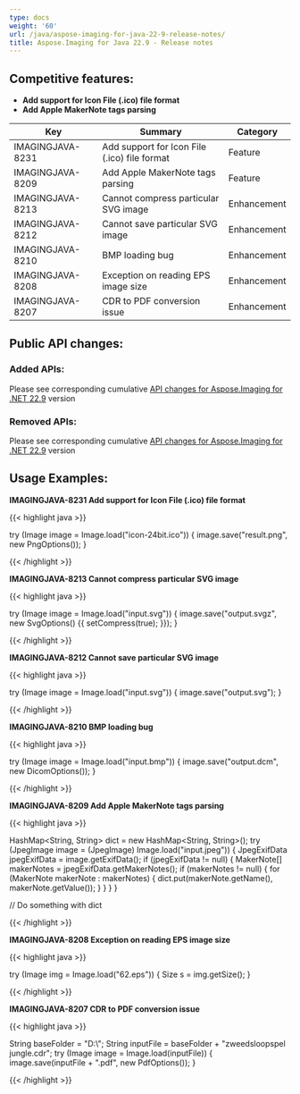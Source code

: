 ```yaml
---
type: docs
weight: '60'
url: /java/aspose-imaging-for-java-22-9-release-notes/
title: Aspose.Imaging for Java 22.9 - Release notes
---
```


## Competitive features:

- **Add support for Icon File (.ico) file format**
- **Add Apple MakerNote tags parsing**

| **Key**         | **Summary**                                                                                                                                                              | **Category** |
|-----------------|--------------------------------------------------------------------------------------------------------------------------------------------------------------------------|--------------|
| IMAGINGJAVA-8231 | Add support for Icon File (.ico) file format                                                                                                                                  | Feature      |
| IMAGINGJAVA-8209 | Add Apple MakerNote tags parsing                                                                                                                                  | Feature      |
| IMAGINGJAVA-8213 | Cannot compress particular SVG image                                                                                                                                  | Enhancement      |
| IMAGINGJAVA-8212 | Cannot save particular SVG image                                                                                                                                  | Enhancement      |
| IMAGINGJAVA-8210 | BMP loading bug                                                                                                                                  | Enhancement      |
| IMAGINGJAVA-8208 | Exception on reading EPS image size                                                                                                                                  | Enhancement      |
| IMAGINGJAVA-8207 | CDR to PDF conversion issue                                                                                                                                  | Enhancement      |

## Public API changes:

### Added APIs:

Please see corresponding cumulative [API changes for Aspose.Imaging for .NET 22.9](https://docs.aspose.com/imaging/net/aspose-imaging-for-net-22-9-release-notes/) version

### Removed APIs:

Please see corresponding cumulative [API changes for Aspose.Imaging for .NET 22.9](https://docs.aspose.com/imaging/net/aspose-imaging-for-net-22-9-release-notes/) version

## Usage Examples:

**IMAGINGJAVA-8231 Add support for Icon File (.ico) file format**

{{< highlight java >}}

try (Image image = Image.load("icon-24bit.ico"))
{
    image.save("result.png", new PngOptions());
}

{{< /highlight >}}

**IMAGINGJAVA-8213 Cannot compress particular SVG image**

{{< highlight java >}}

try (Image image = Image.load("input.svg"))
{
    image.save("output.svgz", new SvgOptions() {{ setCompress(true); }});
}

{{< /highlight >}}

**IMAGINGJAVA-8212 Cannot save particular SVG image**

{{< highlight java >}}

try (Image image = Image.load("input.svg"))
{
    image.save("output.svg");
}

{{< /highlight >}}

**IMAGINGJAVA-8210 BMP loading bug**

{{< highlight java >}}

try (Image image = Image.load("input.bmp"))
{
    image.save("output.dcm", new DicomOptions());
}

{{< /highlight >}}

**IMAGINGJAVA-8209 Add Apple MakerNote tags parsing**

{{< highlight java >}}

HashMap<String, String> dict = new HashMap<String, String>();
try (JpegImage image = (JpegImage) Image.load("input.jpeg"))
{
	JpegExifData jpegExifData = image.getExifData();
	if (jpegExifData != null)
	{
		MakerNote[] makerNotes = jpegExifData.getMakerNotes();
		if (makerNotes != null)
		{
			for (MakerNote makerNote : makerNotes)
			{
				dict.put(makerNote.getName(), makerNote.getValue());
			}
		}
	}
}

// Do something with dict

{{< /highlight >}}

**IMAGINGJAVA-8208 Exception on reading EPS image size**

{{< highlight java >}}

try (Image img = Image.load("62.eps"))
{
   Size s = img.getSize();
}

{{< /highlight >}}

**IMAGINGJAVA-8207 CDR to PDF conversion issue**

{{< highlight java >}}

String baseFolder = "D:\\";
String inputFile = baseFolder + "zweedsloopspel jungle.cdr";
try (Image image = Image.load(inputFile))
{
    image.save(inputFile + ".pdf", new PdfOptions());
}

{{< /highlight >}}

